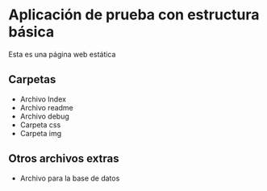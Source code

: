 # Aplicación de prueba con estructura básica
Esta es una página web estática

## Carpetas
- Archivo Index
- Archivo readme
- Archivo debug
- Carpeta css
- Carpeta img

## Otros archivos extras
- Archivo para la base de datos
